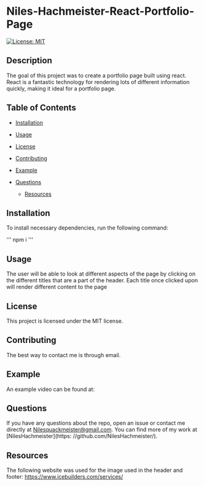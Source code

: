 # Niles-Hachmeister-React-Portfolio-Page
[![License: MIT](https://img.shields.io/badge/License-MIT-yellow.svg)](https://opensource.org/licenses/MIT)

## Description

The goal of this project was to create a portfolio page built using react. React is a fantastic technology for rendering lots of different information quickly, making it ideal for a portfolio page.

## Table of Contents

* [Installation
  ](#installation)  

* [Usage
  ](#usage)

* [License
  ](#license)

* [Contributing
  ](#contributing)

* [Example
  ](#example)

* [Questions
  ](#questions)

  * [Resources
  ](#Resources)



## Installation

To install necessary dependencies, run the following command:

'''
npm i 
'''

## Usage

The user will be able to look at different aspects of the page by clicking on the different titles that are a part of the header. Each title once clicked upon will render different content to the page

## License

This project is licensed under the MIT license.

## Contributing

The best way to contact me is through email.


## Example

An example video can be found at: 


## Questions

If you have any questions about the repo, open an issue or contact me directly at Nilesquackmeister@gmail.com. You can find more of my work at [NilesHachmeister](https: //github.com/NilesHachmeister/).

## Resources

The following website was used for the image used in the header and footer:
https://www.icebuilders.com/services/